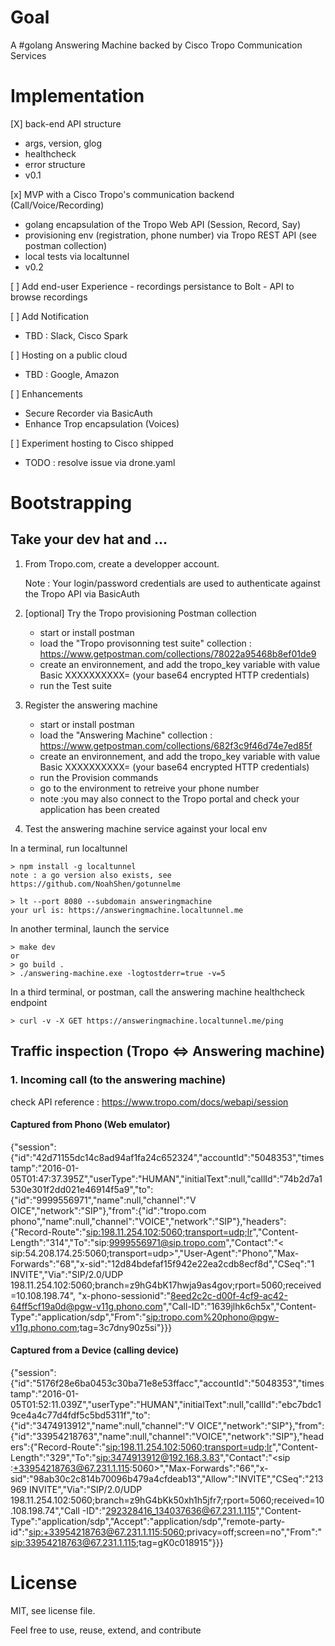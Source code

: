 # Goal

A #golang Answering Machine backed by Cisco Tropo Communication Services 


# Implementation

[X] back-end API structure
   - args, version, glog
   - healthcheck
   - error structure
   - v0.1

[x] MVP with a Cisco Tropo's communication backend (Call/Voice/Recording)
   - golang encapsulation of the Tropo Web API (Session, Record, Say)  
   - provisioning env (registration, phone number) via Tropo REST API (see postman collection)
   - local tests via localtunnel 
   - v0.2

[ ] Add end-user Experience
    - recordings persistance to Bolt
    - API to browse recordings
    
[ ] Add Notification
   - TBD : Slack, Cisco Spark

[ ] Hosting on a public cloud 
   - TBD : Google, Amazon
   
[ ] Enhancements
   - Secure Recorder via BasicAuth
   - Enhance Trop encapsulation (Voices)
   
[ ] Experiment hosting to Cisco shipped
   - TODO : resolve issue via drone.yaml 


# Bootstrapping 

## Take your dev hat and ...

1. From Tropo.com, create a developper account.

   Note : Your login/password credentials are used to authenticate against the Tropo API via BasicAuth
   
2. [optional] Try the Tropo provisioning Postman collection

   - start or install postman
   - load the "Tropo provisonning test suite" collection : https://www.getpostman.com/collections/78022a95468b8ef01de9
   - create an environnement, and add the tropo_key variable with value Basic XXXXXXXXXX= (your base64 encrypted HTTP credentials)
   - run the Test suite
   
3. Register the answering machine

   - start or install postman
   - load the "Answering Machine" collection : https://www.getpostman.com/collections/682f3c9f46d74e7ed85f
   - create an environnement, and add the tropo_key variable with value Basic XXXXXXXXXX= (your base64 encrypted HTTP credentials)
   - run the Provision commands
   - go to the environment to retreive your phone number
   - note :you may also connect to the Tropo portal and check your application has been created

4. Test the answering machine service against your local env 

In a terminal, run localtunnel

```
> npm install -g localtunnel
note : a go version also exists, see https://github.com/NoahShen/gotunnelme

> lt --port 8080 --subdomain answeringmachine
your url is: https://answeringmachine.localtunnel.me
```

In another terminal, launch the service 
```
> make dev 
or
> go build .
> ./answering-machine.exe -logtostderr=true -v=5
```

In a third terminal, or postman, call the answering machine healthcheck endpoint
```
> curl -v -X GET https://answeringmachine.localtunnel.me/ping
```

## Traffic inspection (Tropo <=> Answering machine)

### 1. Incoming call (to the answering machine)

check API reference : https://www.tropo.com/docs/webapi/session 

#### Captured from Phono (Web emulator)

{"session":{"id":"42d71155dc14c8ad94af1fa24c652324","accountId":"5048353","timestamp":"2016-01-05T01:47:37.395Z","userType":"HUMAN","initialText":null,"callId":"74b2d7a1530e301f2dd021e46914f5a9","to":{"id":"9999556971","name":null,"channel":"V
OICE","network":"SIP"},"from":{"id":"tropo.com phono","name":null,"channel":"VOICE","network":"SIP"},"headers":{"Record-Route":"<sip:198.11.254.102:5060;transport=udp;lr>","Content-Length":"314","To":"sip:9999556971@sip.tropo.com","Contact":"<
sip:54.208.174.25:5060;transport=udp>","User-Agent":"Phono","Max-Forwards":"68","x-sid":"12d84bdefaf15f942e22ea2cdb8ecf8d","CSeq":"1 INVITE","Via":"SIP/2.0/UDP 198.11.254.102:5060;branch=z9hG4bK17hwja9as4gov;rport=5060;received=10.108.198.74",
"x-phono-sessionid":"8eed2c2c-d00f-4cf9-ac42-64ff5cf19a0d@pgw-v11g.phono.com","Call-ID":"1639jlhk6ch5x","Content-Type":"application/sdp","From":"<sip:tropo.com%20phono@pgw-v11g.phono.com>;tag=3c7dny90z5si"}}}

#### Captured from a Device (calling device)

{"session":{"id":"5176f28e6ba0453c30ba71e8e53ffacc","accountId":"5048353","timestamp":"2016-01-05T01:52:11.039Z","userType":"HUMAN","initialText":null,"callId":"ebc7bdc19ce4a4c77d4fdf5c5bd5311f","to":{"id":"3474913912","name":null,"channel":"V
OICE","network":"SIP"},"from":{"id":"33954218763","name":null,"channel":"VOICE","network":"SIP"},"headers":{"Record-Route":"<sip:198.11.254.102:5060;transport=udp;lr>","Content-Length":"329","To":"<sip:3474913912@192.168.3.83>","Contact":"<sip
:+33954218763@67.231.1.115:5060>","Max-Forwards":"66","x-sid":"98ab30c2c814b70096b479a4cfdeab13","Allow":"INVITE","CSeq":"213969 INVITE","Via":"SIP/2.0/UDP 198.11.254.102:5060;branch=z9hG4bKk50xh1h5jfr7;rport=5060;received=10.108.198.74","Call
-ID":"292328416_134037636@67.231.1.115","Content-Type":"application/sdp","Accept":"application/sdp","remote-party-id":"<sip:+33954218763@67.231.1.115:5060>;privacy=off;screen=no","From":"<sip:33954218763@67.231.1.115>;tag=gK0c018915"}}}


# License

MIT, see license file.

Feel free to use, reuse, extend, and contribute




